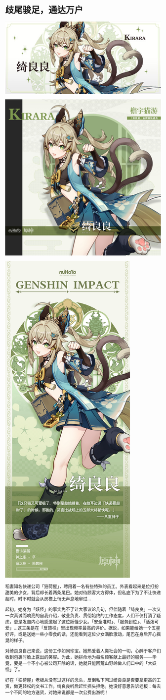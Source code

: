 # 歧尾骏足，通达万户

![KIRARA-绮良良](./../A小卡/KIRARA-绮良良.jpg)

![KIRARA-绮良良](./../B方形卡/KIRARA-绮良良.jpg)

![KIRARA-绮良良](./../C立绘/KIRARA-绮良良.jpg)

稻妻知名快递公司「狛荷屋」，聘用着一名有些特殊的员工。外表看起来是位打扮甜美的少女，背后却长着两条尾巴。她对待顾客大方得体，但私底下为了不让快递超时，时不时就会从房檐上悄无声息地窜过…

起初，她身为「妖怪」的事实免不了让大家议论几句，但伴随着「绮良良」一次又一次真诚而响亮的自我介绍，敬业负责、贯彻始终的工作态度，人们不仅打消了疑虑，更是发自内心地感激起了这位妖怪少女。「安全准时」、「服务到位」、「活泼可爱」…这三条是在「反馈栏」里出现频率最高的评价。据说，如果能给她一个五星好评，或是送她一些小零食的话，还能看到这位少女满脸激动，尾巴在身后开心摇晃的样子。

对绮良良自己来说，这份工作如同珍宝。她热爱着人类社会的一切，心醉于客户们收到包裹时脸上露出的笑容。为此，她拼命地为每名顾客献上最好的服务——毕竟，要是一个不小心被公司开除的话，她就只能回荒山野岭做人们口中的「大妖怪」了。

好在「狛荷屋」老板从没有过这样的念头，反倒私下问过绮良良是否要拿更高的工资，做更轻松的文书工作。绮良良听后赶忙摇头拒绝。她没好意思告诉老板：每去一个不同的地方送货，对她来说都是一次公费出游呢！